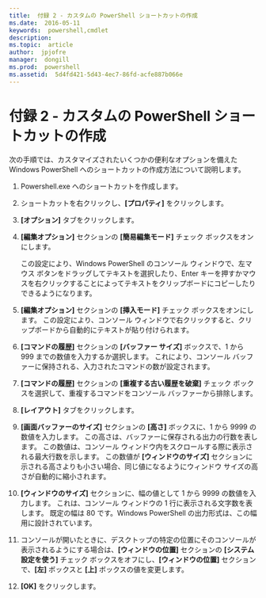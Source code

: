```yaml
---
title:  付録 2 - カスタムの PowerShell ショートカットの作成
ms.date:  2016-05-11
keywords:  powershell,cmdlet
description:  
ms.topic:  article
author:  jpjofre
manager:  dongill
ms.prod:  powershell
ms.assetid:  5d4fd421-5d43-4ec7-86fd-acfe887b066e
---
```


# 付録 2 - カスタムの PowerShell ショートカットの作成
次の手順では、カスタマイズされたいくつかの便利なオプションを備えた Windows PowerShell へのショートカットの作成方法について説明します。

1.  Powershell.exe へのショートカットを作成します。

2.  ショートカットを右クリックし、**[プロパティ]** をクリックします。

3.  **[オプション]** タブをクリックします。

4.  **[編集オプション]** セクションの **[簡易編集モード]** チェック ボックスをオンにします。

    この設定により、Windows PowerShell のコンソール ウィンドウで、左マウス ボタンをドラッグしてテキストを選択したり、Enter キーを押すかマウスを右クリックすることによってテキストをクリップボードにコピーしたりできるようになります。

5.  **[編集オプション]** セクションの **[挿入モード]** チェック ボックスをオンにします。 この設定により、コンソール ウィンドウで右クリックすると、クリップボードから自動的にテキストが貼り付けられます。

6.  **[コマンドの履歴]** セクションの **[バッファー サイズ]** ボックスで、1 から 999 までの数値を入力するか選択します。 これにより、コンソール バッファーに保持される、入力されたコマンドの数が設定されます。

7.  **[コマンドの履歴]** セクションの **[重複する古い履歴を破棄]** チェック ボックスを選択して、重複するコマンドをコンソール バッファーから排除します。

8.  **[レイアウト]** タブをクリックします。

9. **[画面バッファーのサイズ]** セクションの **[高さ]** ボックスに、1 から 9999 の数値を入力します。 この高さは、バッファーに保存される出力の行数を表します。 この数値は、コンソール ウィンドウ内をスクロールする際に表示される最大行数を示します。 この数値が **[ウィンドウのサイズ]** セクションに示される高さよりも小さい場合、同じ値になるようにウィンドウ サイズの高さが自動的に縮小されます。

10. **[ウィンドウのサイズ]** セクションに、幅の値として 1 から 9999 の数値を入力します。 これは、コンソール ウィンドウの 1 行に表示される文字数を表します。 既定の幅は 80 です。Windows PowerShell の出力形式は、この幅用に設計されています。

11. コンソールが開いたときに、デスクトップの特定の位置にそのコンソールが表示されるようにする場合は、**[ウィンドウの位置]** セクションの **[システム設定を使う]** チェック ボックスをオフにし、**[ウィンドウの位置]** セクションで、**[左]** ボックスと **[上]** ボックスの値を変更します。

12. **[OK]** をクリックします。



<!--HONumber=May16_HO2-->


